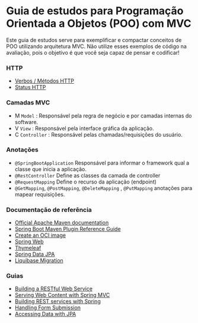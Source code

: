 # Guia de estudos para Programação Orientada a Objetos (POO) com MVC

Este guia de estudos serve para exemplificar e compactar conceitos de POO utilizando arquitetura MVC. Não utilize esses exemplos de código na avaliação, pois o objetivo é que você seja capaz de pensar e codificar!

### HTTP

* [Verbos / Métodos HTTP](https://developer.mozilla.org/pt-BR/docs/Web/HTTP/Methods)
* [Status HTTP](https://developer.mozilla.org/pt-BR/docs/Web/HTTP/Status)


### Camadas MVC
* M `Model` : Responsável pela regra de negócio e por camadas internas do software.
* V `View` : Responsável pela interface gráfica da aplicação.
* C `Controller` : Responsável pelas chamadas/requisições do usuário.

### Anotações
* `@SpringBootApplication` Responsável para informar o framework qual a classe que inicia a aplicação.
* `@RestController` Define as classes da camada de controller
* `@RequestMapping` Define o recurso da aplicação (endpoint)
* `@GetMapping`, `@PostMapping`, `@DeleteMapping` , `@PutMapping` anotações para mapear requisições.


### Documentação de referência

* [Official Apache Maven documentation](https://maven.apache.org/guides/index.html)
* [Spring Boot Maven Plugin Reference Guide](https://docs.spring.io/spring-boot/docs/3.1.5/maven-plugin/reference/html/)
* [Create an OCI image](https://docs.spring.io/spring-boot/docs/3.1.5/maven-plugin/reference/html/#build-image)
* [Spring Web](https://docs.spring.io/spring-boot/docs/3.1.5/reference/htmlsingle/index.html#web)
* [Thymeleaf](https://docs.spring.io/spring-boot/docs/3.1.5/reference/htmlsingle/index.html#web.servlet.spring-mvc.template-engines)
* [Spring Data JPA](https://docs.spring.io/spring-boot/docs/3.1.5/reference/htmlsingle/index.html#data.sql.jpa-and-spring-data)
* [Liquibase Migration](https://docs.spring.io/spring-boot/docs/3.1.5/reference/htmlsingle/index.html#howto.data-initialization.migration-tool.liquibase)

### Guias

* [Building a RESTful Web Service](https://spring.io/guides/gs/rest-service/)
* [Serving Web Content with Spring MVC](https://spring.io/guides/gs/serving-web-content/)
* [Building REST services with Spring](https://spring.io/guides/tutorials/rest/)
* [Handling Form Submission](https://spring.io/guides/gs/handling-form-submission/)
* [Accessing Data with JPA](https://spring.io/guides/gs/accessing-data-jpa/)

